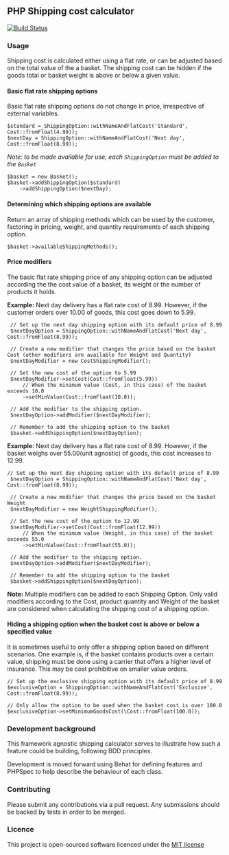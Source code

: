 ## PHP Shipping cost calculator

[![Build Status](https://travis-ci.org/drawmyattention/php-shipping-calculator.svg)](https://travis-ci.org/drawmyattention/php-shipping-calculator)

### Usage

Shipping cost is calculated either using a flat rate, or can be adjusted based on the total value of the a basket.
The shipping cost can be hidden if the goods total or basket weight is above or below a given value.

#### Basic flat rate shipping options

Basic flat rate shipping options do not change in price, irrespective of external variables.

    $standard = ShippingOption::withNameAndFlatCost('Standard', Cost::fromFloat(4.99));
    $nextDay = ShippingOption::withNameAndFlatCost('Next day', Cost::fromFloat(8.99));

*Note: to be made available for use, each ```ShippingOption``` must be added to the ```Basket```*

    $basket = new Basket();
    $basket->addShippingOption($standard)
        ->addShippingOption($nextDay);
    
    
#### Determining which shipping options are available

Return an array of shipping methods which can be used by the customer, factoring in pricing, weight, and quantity 
requirements of each shipping option.

    $basket->availableShippingMethods();
        
#### Price modifiers

The basic flat rate shipping price of any shipping option can be adjusted according the the cost value of a basket, 
its weight or the number of products it holds.

**Example:** Next day delivery has a flat rate cost of 8.99. However, if the customer orders over 10.00 of goods, this cost goes down to 5.99.
     
     // Set up the next day shipping option with its default price of 8.99
     $nextDayOption = ShippingOption::withNameAndFlatCost('Next day', Cost::fromFloat(8.99));
     
     // Create a new modifier that changes the price based on the basket Cost (other modifiers are available for Weight and Quantity)
     $nextDayModifier = new CostShippingModifier();
    
     // Set the new cost of the option to 5.99
     $nextDayModifier->setCost(Cost::fromFloat(5.99))
         // When the minimum value (Cost, in this case) of the basket exceeds 10.0 
         ->setMinValue(Cost::fromFloat(10.0));
     
     // Add the modifier to the shipping option.
     $nextDayOption->addModifier($nextDayModifier);
     
     // Remember to add the shipping option to the basket
     $basket->addShippingOption($nextDayOption);

**Example:** Next day delivery has a flat rate cost of 8.99. However, if the basket weighs over 55.00(unit agnostic) of goods, this cost increases to 12.99.

    // Set up the next day shipping option with its default price of 8.99
     $nextDayOption = ShippingOption::withNameAndFlatCost('Next day', Cost::fromFloat(8.99));
     
     // Create a new modifier that changes the price based on the basket Weight
     $nextDayModifier = new WeightShippingModifier();
    
     // Set the new cost of the option to 12.99
     $nextDayModifier->setCost(Cost::fromFloat(12.99))
         // When the minimum value (Weight, in this case) of the basket exceeds 55.0 
         ->setMinValue(Cost::fromFloat(55.0));
     
     // Add the modifier to the shipping option.
     $nextDayOption->addModifier($nextDayModifier);
     
     // Remember to add the shipping option to the basket
     $basket->addShippingOption($nextDayOption);

**Note:** Multiple modifiers can be added to each Shipping Option. Only valid modifiers according to the Cost, 
product quantity and Weight of the basket are considered when calculating the shipping cost of a shipping option.

#### Hiding a shipping option when the basket cost is above or below a specified value 

It is sometimes useful to only offer a shipping option based on different scenarios. One example is, if the basket contains 
products over a certain value, shipping must be done using a carrier that offers a higher level of insurance. This may be cost prohibitive on smaller value orders.

    // Set up the exclusive shipping option with its default price of 8.99
    $exclusiveOption = ShippingOption::withNameAndFlatCost('Exclusive', Cost::fromFloat(8.99));
    
    // Only allow the option to be used when the basket cost is over 100.0
    $exclusiveOption->setMinimumGoodsCost(\Cost::fromFloat(100.0));


### Development background

This framework agnostic shipping calculator serves to illustrate how such a feature could be building, following 
BDD principles.

Development is moved forward using Behat for defining features and PHPSpec to help describe the behaviour of each class.

### Contributing

Please submit any contributions via a pull request. Any submissions should be backed by tests in order to be merged.

### Licence

This project is open-sourced software licenced under the [MIT license](http://opensource.org/licenses/MIT)
